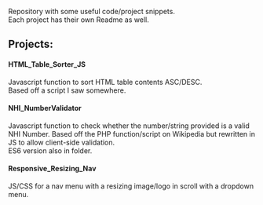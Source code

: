 Repository with some useful code/project snippets.  
Each project has their own Readme as well.  
## Projects: ##
#### HTML_Table_Sorter_JS ####
Javascript function to sort HTML table contents ASC/DESC.  
Based off a script I saw somewhere.  

#### NHI_NumberValidator ####
Javascript function to check whether the number/string provided is a valid NHI Number.
Based off the PHP function/script on Wikipedia but rewritten in JS to allow client-side validation.  
ES6 version also in folder.

#### Responsive_Resizing_Nav ####
JS/CSS for a nav menu with a resizing image/logo in scroll with a dropdown menu.
